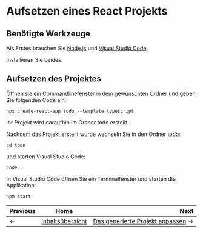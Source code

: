 # Aufsetzen eines React Projekts

## Benötigte Werkzeuge

Als Erstes brauchen Sie [Node.js](https://nodejs.org) und [Visual Studio Code](https://nodejs.org).

Installieren Sie beides.

## Aufsetzen des Projektes

Öffnen sie ein Commandlinefenster in dem gewünschten Ordner und geben Sie folgenden Code ein:

```
npx create-react-app todo --template typescript
```
Ihr Projekt wird daraufhin im Ordner todo erstellt.

Nachdem das Projekt erstellt wurde wechseln Sie in den Ordner todo:
```
cd todo
```
und starten Visual Studio Code:
```
code .
```

In Visual Studio Code öffnen Sie ein Terminalfenster und starten die Applikation:
```
npm start
```

| Previous | Home | Next  |
| -------- |:----:| -----:|
| <- | [Inhaltsübersicht](./readme.md) | [Das generierte Projekt anpassen](./cleanup_project.md) ->
